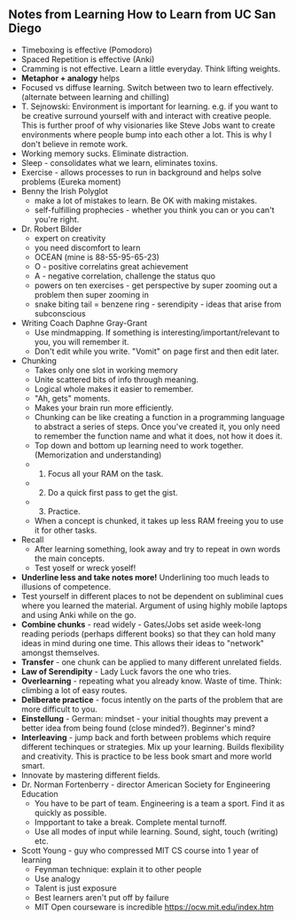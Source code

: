 ## Notes from Learning How to Learn from UC San Diego

* Timeboxing is effective (Pomodoro)
* Spaced Repetition is effective (Anki)
* Cramming is not effective. Learn a little everyday. Think lifting weights.
* **Metaphor + analogy** helps
* Focused vs diffuse learning. Switch between two to learn effectively. (alternate between learning and chilling)
* T. Sejnowski: Environment is important for learning. e.g. if you want to be creative surround yourself with and interact with creative people. 
This is further proof of why visionaries like Steve Jobs want to create environments where people bump into each
other a lot. This is why I don't believe in remote work. 
* Working memory sucks. Eliminate distraction.
* Sleep - consolidates what we learn, eliminates toxins.
* Exercise - allows processes to run in background and helps solve problems (Eureka moment)
* Benny the Irish Polyglot 
  * make a lot of mistakes to learn. Be OK with making mistakes.
  * self-fulfilling prophecies - whether you think you can or you can't you're right.
* Dr. Robert Bilder
  * expert on creativity
  * you need discomfort to learn
  * OCEAN (mine is 88-55-95-65-23) 
  * O - positive correlatins great achievement
  * A - negative correlation, challenge the status quo
  * powers on ten exercises - get perspective by super zooming out a problem then super zooming in
  * snake biting tail = benzene ring - serendipity - ideas that arise from subconscious
* Writing Coach Daphne Gray-Grant
  * Use mindmapping. If something is interesting/important/relevant to you, you will remember it.
  * Don't edit while you write. "Vomit" on page first and then edit later.
* Chunking 
  * Takes only one slot in working memory
  * Unite scattered bits of info through meaning.
  * Logical whole makes it easier to remember.
  * "Ah, gets" moments.
  * Makes your brain run more efficiently.
  * Chunking can be like creating a function in a programming language to abstract a series of steps. Once you've created it, you only need to remember the function name and what it does, not how it does it.
  * Top down and bottom up learning need to work together. (Memorization and understanding)
  * 1. Focus all your RAM on the task.
  * 2. Do a quick first pass to get the gist.
  * 3. Practice.
  * When a concept is chunked, it takes up less RAM freeing you to use it for other tasks.
* Recall
  * After learning something, look away and try to repeat in own words the main concepts.
  * Test yoself or wreck yoself!
* **Underline less and take notes more!** Underlining too much leads to illusions of competence.
* Test yourself in different places to not be dependent on subliminal cues where you learned the material. 
Argument of using highly mobile laptops and using Anki while on the go.
* **Combine chunks** - read widely - Gates/Jobs set aside week-long reading periods (perhaps different books) so that they can hold many ideas in mind during one time. This allows their ideas to "network" amongst themselves.
* **Transfer** - one chunk can be applied to many different unrelated fields.
* **Law of Serendipity** - Lady Luck favors the one who tries. 
* **Overlearning** - repeating what you already know. Waste of time. Think: climbing a lot of easy routes.
* **Deliberate practice** - focus intently on the parts of the problem that are more difficult to you.
* **Einstellung** - German: mindset - your initial thoughts may prevent a better idea from being found 
(close minded?). Beginner's mind?
* **Interleaving** - jump back and forth between problems which require different techinques or strategies. Mix up your learning. Builds flexibility and creativity. This is practice to be less book smart and more world smart.
* Innovate by mastering different fields. 
* Dr. Norman Fortenberry - director American Society for Engineering Education
  * You have to be part of team. Engineering is a team a sport. Find it as quickly as possible.
  * Impportant to take a break. Complete mental turnoff. 
  * Use all modes of input while learning. Sound, sight, touch (writing) etc.
* Scott Young - guy who compressed MIT CS course into 1 year of learning
  * Feynman technique: explain it to other people
  * Use analogy
  * Talent is just exposure
  * Best learners aren't put off by failure
  * MIT Open courseware is incredible https://ocw.mit.edu/index.htm
